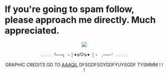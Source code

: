 <h1>If you're going to spam follow, please approach me directly. Much appreciated.</h1>
<p align="center">
<img src="https://media.discordapp.net/attachments/1368262904117198900/1368263089257975858/Untitled151_20250503061120.png?ex=681795cd&is=6816444d&hm=fb255762dacf83337c5e310f03eb84b345a8a358c0f8c9ac508c6c1326d4118b&=&format=webp&quality=lossless&width=846&height=846">
<div align="center"

. . . . . ╰──╮ ・┆✦ʚ♡ɞ✦ ┆・ ╭──╯ . . . . .

GRAPHIC CREDITS GO TO [AAAQIL](https://www.tumblr.com/aaaqil/782408657534107648/hi-uhmuhmuhm-i-saw-some-of-your-stuff-and-and-they) DFSGDFSGYGDFYUYSGDF TYSMMM ! ! !
